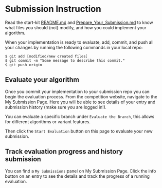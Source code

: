 # Submission Instruction

Read the start-kit [README.md](README.md) and [Prepare_Your_Submission.md](Prepare_Your_Submission.md) to know what files you should (not) modify, and how you could implement your algorithm.

When your implementation is ready to evaluate, add, commit, and push all your changes by running the following commands in your local repo:
```
$ git add [modified/new created files]
$ git commit -m "Some message to describe this commit."
$ git push origin
```

## Evaluate your algorithm

Once you commit your implementation to your submission repo you can begin the evaluation process. 
From the competition website, navigate to the My Submission Page. Here you will be able to see details of your entry and submission history (make sure you are logged in!). 

You can evaluate a specific branch under `Evaluate the Branch`, this allows for different algorithms or variant features.

Then click the `Start Evaluation` button on this page to evaluate your new submission.

## Track evaluation progress and history submission

You can find a `My Submissions` panel on My Submission Page.
Click the info button on an entry to see the details and track the progress of a running evaluation.

